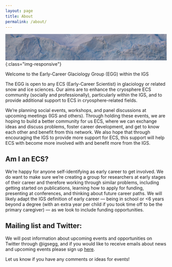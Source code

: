 ```yaml
---
layout: page
title: About
permalink: /about/
---
```

![A picture](assets/images/glacier_splash.jpg){:class="img-responsive"}

Welcome to the Early-Career Glaciology Group (EGG) within the IGS

The EGG is open to any ECS (Early-Career Scientist) in glaciology or related snow and ice sciences. Our aims are to enhance the cryosphere ECS community (socially and professionally), particularly within the IGS, and to provide additional support to ECS in cryosphere-related fields. 

We’re planning social events, workshops, and panel discussions at upcoming meetings (IGS and others). Through holding these events, we are hoping to build a better community for us ECS, where we can exchange ideas and discuss problems, foster career development, and get to know each other and benefit from this network. We also hope that through encouraging the IGS to provide more support for ECS, this support will help ECS with become more involved with and benefit more from the IGS. 

## Am I an ECS?

We’re happy for anyone self-identifying as early career to get involved. We do want to make sure we’re creating a group for researchers at early stages of their career and therefore working through similar problems, including getting started on publications, learning how to apply for funding, presenting at conferences, and thinking about future career paths. We will likely adapt the IGS definition of early career — being in school or <6 years beyond a degree (with an extra year per child if you took time off to be the primary caregiver) — as we look to include funding opportunities. 

## Mailing list and Twitter:

We will post information about upcoming events and opportunities on Twitter through @igsegg, and if you would like to receive emails about news and upcoming events please sign up [here](www.igsegg.org/join).

Let us know if you have any comments or ideas for events!


